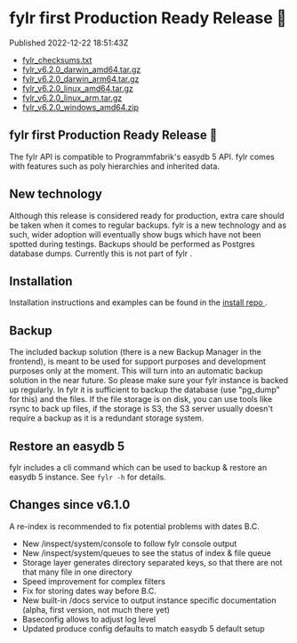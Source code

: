 
# fylr first Production Ready Release 🎉

Published 2022-12-22 18:51:43Z

* [fylr_checksums.txt](https://s3.eu-central-1.wasabisys.com/fylr-releases/v6.2.0/fylr_checksums.txt)
* [fylr_v6.2.0_darwin_amd64.tar.gz](https://s3.eu-central-1.wasabisys.com/fylr-releases/v6.2.0/fylr_v6.2.0_darwin_amd64.tar.gz)
* [fylr_v6.2.0_darwin_arm64.tar.gz](https://s3.eu-central-1.wasabisys.com/fylr-releases/v6.2.0/fylr_v6.2.0_darwin_arm64.tar.gz)
* [fylr_v6.2.0_linux_amd64.tar.gz](https://s3.eu-central-1.wasabisys.com/fylr-releases/v6.2.0/fylr_v6.2.0_linux_amd64.tar.gz)
* [fylr_v6.2.0_linux_arm.tar.gz](https://s3.eu-central-1.wasabisys.com/fylr-releases/v6.2.0/fylr_v6.2.0_linux_arm.tar.gz)
* [fylr_v6.2.0_windows_amd64.zip](https://s3.eu-central-1.wasabisys.com/fylr-releases/v6.2.0/fylr_v6.2.0_windows_amd64.zip)

## fylr first Production Ready Release 🎉
The fylr API is compatible to Programmfabrik's easydb 5 API. fylr comes with features such as poly hierarchies and inherited data.

## New technology
Although this release is considered ready for production, extra care should be taken when it comes to regular backups. fylr is a new technology and as such, wider adoption will eventually show bugs which have not been spotted during testings. Backups should be performed as Postgres database dumps. Currently this is not part of fylr .

## Installation
Installation instructions and examples can be found in the [install repo ](https://github.com/programmfabrik/fylr-install).

## Backup
The included backup solution (there is a new Backup Manager in the frontend), is meant to be used for support purposes and development purposes only at the moment. This will turn into an automatic backup solution in the near future. So please make sure your fylr instance is backed up regularly. In fylr it is sufficient to backup the database (use "pg_dump" for this) and the files. If the file storage is on disk, you can use tools like rsync to back up files, if the storage is S3, the S3 server usually doesn't require a backup as it is a redundant storage system.

## Restore an easydb 5
fylr includes a cli command which can be used to backup & restore an easydb 5 instance. See `fylr -h` for details.

## Changes since v6.1.0
A re-index is recommended to fix potential problems with dates B.C.

- New /inspect/system/console to follow fylr console output
- New /inspect/system/queues to see the status of index & file queue
- Storage layer generates directory separated keys, so that there are not that many file in one directory
- Speed improvement for complex filters
- Fix for storing dates way before B.C.
- New built-in /docs service to output instance specific documentation (alpha, first version, not much there yet)
- Baseconfig allows to adjust log level
- Updated produce config defaults to match easydb 5 default setup